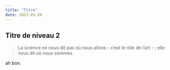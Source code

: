 ```yaml
---
title: "Titre"
date: 2023-03-20
---
```


## Titre de niveau 2

> La science ne nous dit pas où nous allons - c’est le rôle de l’art - ; elle nous dit où nous sommes. 

ah bon.



